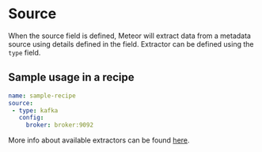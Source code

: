 # Source

When the source field is defined, Meteor will extract data from a metadata source using details defined in the field. Extractor can be defined using the `type` field.

## Sample usage in a recipe
```yaml
name: sample-recipe
source:
 - type: kafka
   config:
     broker: broker:9092
```

More info about available extractors can be found [here](../guides/extractors.md).
